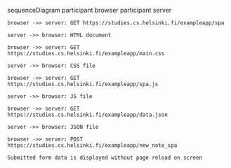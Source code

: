 sequenceDiagram
    participant browser
    participant server
    
    browser ->> server: GET https://studies.cs.helsinki.fi/exampleapp/spa

    server ->> browser: HTML document
     
    browser ->> server: GET https://studies.cs.helsinki.fi/exampleapp/main.css
         
    server ->> browser: CSS file

    browser ->> server: GET https://studies.cs.helsinki.fi/exampleapp/spa.js

    server ->> browser: JS file

    browser ->> server: GET https://studies.cs.helsinki.fi/exampleapp/data.json

    server ->> browser: JSON file

    browser ->> server: POST https://studies.cs.helsinki.fi/exampleapp/new_note_spa

    Submitted form data is displayed without page reload on screen

